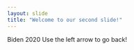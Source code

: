 ```yaml
---
layout: slide
title: "Welcome to our second slide!"
---
```

Biden 2020
Use the left arrow to go back!
